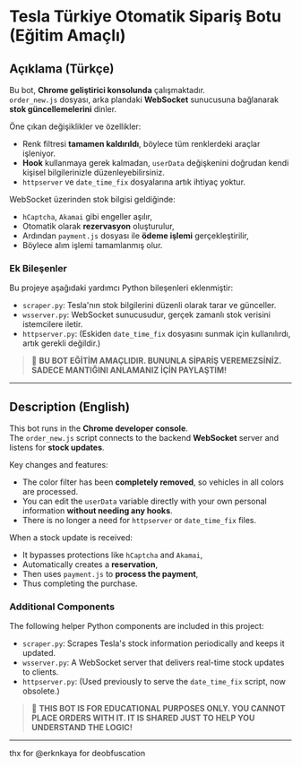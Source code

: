 # Tesla Türkiye Otomatik Sipariş Botu (Eğitim Amaçlı)

## Açıklama (Türkçe)

Bu bot, **Chrome geliştirici konsolunda** çalışmaktadır.  
`order_new.js` dosyası, arka plandaki **WebSocket** sunucusuna bağlanarak **stok güncellemelerini** dinler.

Öne çıkan değişiklikler ve özellikler:  
- Renk filtresi **tamamen kaldırıldı**, böylece tüm renklerdeki araçlar işleniyor.  
- **Hook** kullanmaya gerek kalmadan, `userData` değişkenini doğrudan kendi kişisel bilgilerinizle düzenleyebilirsiniz.  
- `httpserver` ve `date_time_fix` dosyalarına artık ihtiyaç yoktur.  

WebSocket üzerinden stok bilgisi geldiğinde:  
- `hCaptcha`, `Akamai` gibi engeller aşılır,  
- Otomatik olarak **rezervasyon** oluşturulur,  
- Ardından `payment.js` dosyası ile **ödeme işlemi** gerçekleştirilir,  
- Böylece alım işlemi tamamlanmış olur.

### Ek Bileşenler

Bu projeye aşağıdaki yardımcı Python bileşenleri eklenmiştir:

- `scraper.py`: Tesla'nın stok bilgilerini düzenli olarak tarar ve günceller.  
- `wsserver.py`: WebSocket sunucusudur, gerçek zamanlı stok verisini istemcilere iletir.  
- `httpserver.py`: (Eskiden `date_time_fix` dosyasını sunmak için kullanılırdı, artık gerekli değildir.)

> 📢 **BU BOT EĞİTİM AMAÇLIDIR. BUNUNLA SİPARİŞ VEREMEZSİNİZ. SADECE MANTIĞINI ANLAMANIZ İÇİN PAYLAŞTIM!**

---

## Description (English)

This bot runs in the **Chrome developer console**.  
The `order_new.js` script connects to the backend **WebSocket** server and listens for **stock updates**.

Key changes and features:  
- The color filter has been **completely removed**, so vehicles in all colors are processed.  
- You can edit the `userData` variable directly with your own personal information **without needing any hooks**.  
- There is no longer a need for `httpserver` or `date_time_fix` files.

When a stock update is received:  
- It bypasses protections like `hCaptcha` and `Akamai`,  
- Automatically creates a **reservation**,  
- Then uses `payment.js` to **process the payment**,  
- Thus completing the purchase.

### Additional Components

The following helper Python components are included in this project:

- `scraper.py`: Scrapes Tesla's stock information periodically and keeps it updated.  
- `wsserver.py`: A WebSocket server that delivers real-time stock updates to clients.  
- `httpserver.py`: (Used previously to serve the `date_time_fix` script, now obsolete.)

> 📢 **THIS BOT IS FOR EDUCATIONAL PURPOSES ONLY. YOU CANNOT PLACE ORDERS WITH IT. IT IS SHARED JUST TO HELP YOU UNDERSTAND THE LOGIC!**

---


thx for @erknkaya for deobfuscation
